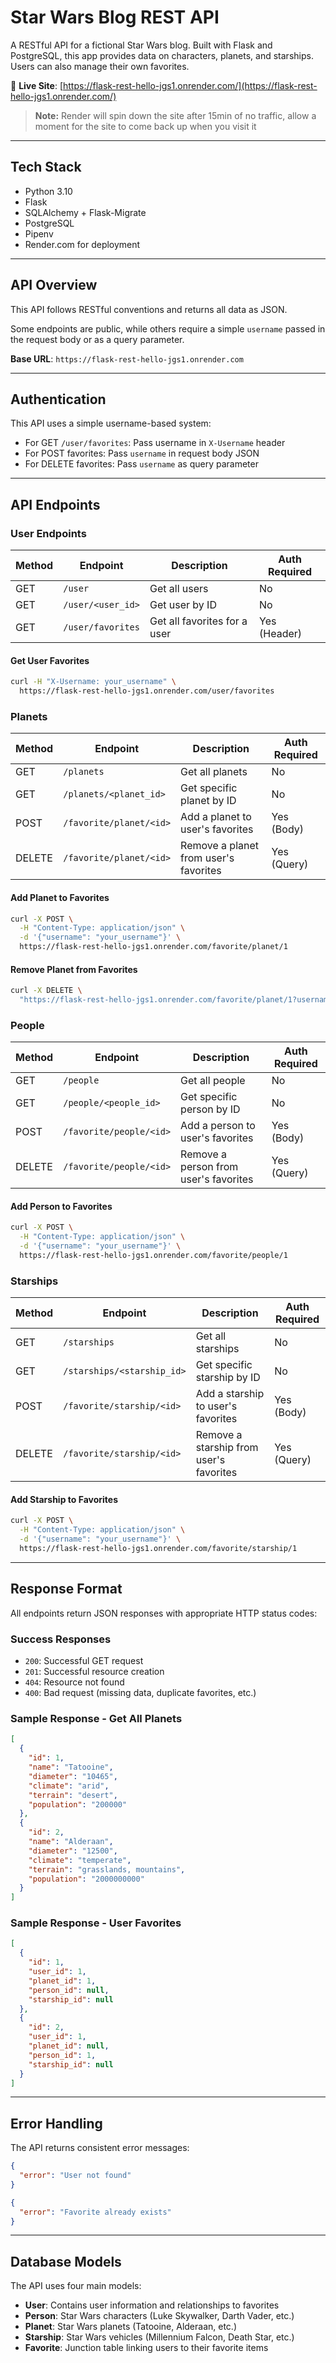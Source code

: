 # Star Wars Blog REST API

A RESTful API for a fictional Star Wars blog. Built with Flask and PostgreSQL, this app provides data on characters, planets, and starships. Users can also manage their own favorites.

🔗 **Live Site**: [https://flask-rest-hello-jgs1.onrender.com/](https://flask-rest-hello-jgs1.onrender.com/)
>**Note:** Render will spin down the site after 15min of no traffic, allow a moment for the site to come back up when you visit it

---

## Tech Stack

- Python 3.10
- Flask
- SQLAlchemy + Flask-Migrate
- PostgreSQL
- Pipenv
- Render.com for deployment

---

## API Overview

This API follows RESTful conventions and returns all data as JSON.

Some endpoints are public, while others require a simple `username` passed in the request body or as a query parameter.

**Base URL**: `https://flask-rest-hello-jgs1.onrender.com`

---

## Authentication

This API uses a simple username-based system:
- For GET `/user/favorites`: Pass username in `X-Username` header
- For POST favorites: Pass `username` in request body JSON
- For DELETE favorites: Pass `username` as query parameter

---

## API Endpoints

### User Endpoints

| Method | Endpoint            | Description                         | Auth Required |
|--------|---------------------|-------------------------------------|---------------|
| GET    | `/user`             | Get all users                      | No            |
| GET    | `/user/<user_id>`   | Get user by ID                     | No            |
| GET    | `/user/favorites`   | Get all favorites for a user       | Yes (Header)  |

#### Get User Favorites
```bash
curl -H "X-Username: your_username" \
  https://flask-rest-hello-jgs1.onrender.com/user/favorites
```

### Planets

| Method | Endpoint                | Description                                   | Auth Required |
|--------|-------------------------|-----------------------------------------------|---------------|
| GET    | `/planets`              | Get all planets                               | No            |
| GET    | `/planets/<planet_id>`  | Get specific planet by ID                     | No            |
| POST   | `/favorite/planet/<id>` | Add a planet to user's favorites              | Yes (Body)    |
| DELETE | `/favorite/planet/<id>` | Remove a planet from user's favorites         | Yes (Query)   |

#### Add Planet to Favorites
```bash
curl -X POST \
  -H "Content-Type: application/json" \
  -d '{"username": "your_username"}' \
  https://flask-rest-hello-jgs1.onrender.com/favorite/planet/1
```

#### Remove Planet from Favorites
```bash
curl -X DELETE \
  "https://flask-rest-hello-jgs1.onrender.com/favorite/planet/1?username=your_username"
```

### People

| Method | Endpoint                | Description                                  | Auth Required |
|--------|-------------------------|----------------------------------------------|---------------|
| GET    | `/people`               | Get all people                               | No            |
| GET    | `/people/<people_id>`   | Get specific person by ID                    | No            |
| POST   | `/favorite/people/<id>` | Add a person to user's favorites             | Yes (Body)    |
| DELETE | `/favorite/people/<id>` | Remove a person from user's favorites        | Yes (Query)   |

#### Add Person to Favorites
```bash
curl -X POST \
  -H "Content-Type: application/json" \
  -d '{"username": "your_username"}' \
  https://flask-rest-hello-jgs1.onrender.com/favorite/people/1
```

### Starships

| Method | Endpoint                   | Description                                  | Auth Required |
|--------|----------------------------|----------------------------------------------|---------------|
| GET    | `/starships`               | Get all starships                            | No            |
| GET    | `/starships/<starship_id>` | Get specific starship by ID                  | No            |
| POST   | `/favorite/starship/<id>`  | Add a starship to user's favorites           | Yes (Body)    |
| DELETE | `/favorite/starship/<id>`  | Remove a starship from user's favorites      | Yes (Query)   |

#### Add Starship to Favorites
```bash
curl -X POST \
  -H "Content-Type: application/json" \
  -d '{"username": "your_username"}' \
  https://flask-rest-hello-jgs1.onrender.com/favorite/starship/1
```

---

## Response Format

All endpoints return JSON responses with appropriate HTTP status codes:

### Success Responses
- `200`: Successful GET request
- `201`: Successful resource creation
- `404`: Resource not found
- `400`: Bad request (missing data, duplicate favorites, etc.)

### Sample Response - Get All Planets
```json
[
  {
    "id": 1,
    "name": "Tatooine",
    "diameter": "10465",
    "climate": "arid",
    "terrain": "desert",
    "population": "200000"
  },
  {
    "id": 2,
    "name": "Alderaan",
    "diameter": "12500",
    "climate": "temperate",
    "terrain": "grasslands, mountains",
    "population": "2000000000"
  }
]
```

### Sample Response - User Favorites
```json
[
  {
    "id": 1,
    "user_id": 1,
    "planet_id": 1,
    "person_id": null,
    "starship_id": null
  },
  {
    "id": 2,
    "user_id": 1,
    "planet_id": null,
    "person_id": 1,
    "starship_id": null
  }
]
```

---

## Error Handling

The API returns consistent error messages:

```json
{
  "error": "User not found"
}
```

```json
{
  "error": "Favorite already exists"
}
```

---

## Database Models

The API uses four main models:

- **User**: Contains user information and relationships to favorites
- **Person**: Star Wars characters (Luke Skywalker, Darth Vader, etc.)
- **Planet**: Star Wars planets (Tatooine, Alderaan, etc.)
- **Starship**: Star Wars vehicles (Millennium Falcon, Death Star, etc.)
- **Favorite**: Junction table linking users to their favorite items
